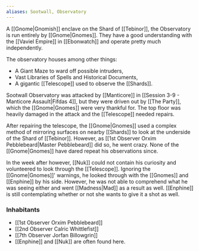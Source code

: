 ```yaml
---
aliases: Sootwall, Observatory
---
```

A [[Gnome|Gnomish]] enclave on the Shard of [[Tebinor]], the Observatory is run entirely by [[Gnome|Gnomes]]. They have a good understanding with the [[Vaviel Empire]] in [[Ebonwatch]] and operate pretty much independently.

The observatory houses among other things:
* A Giant Maze to ward off possible intruders,
* Vast Libraries of Spells and Historical Documents,
* A gigantic [[Telescope]] used to observe the [[Shards]].

Sootwall Observatory was attacked by [[Manticore]] in [[Session 3-9 - Manticore Assault|Fifdas 4]], but they were driven out by [[The Party]], which the [[Gnome|Gnomes]] were very thankful for. The top floor was heavily damaged in the attack and the [[Telescope]] needed repairs.

After repairing the telescope, the [[Gnome|Gnomes]] used a complex method of mirroring surfaces on nearby [[Shards]] to look at the underside of the Shard of [[Tebinor]]. However, as [[1st Observer Orxim Pebblebeard|Master Pebblebeard]] did so, he went crazy. None of the [[Gnome|Gnomes]] have dared repeat his observations since.

In the week after however, [[Nuk]] could not contain his curiosity and volunteered to look through the [[Telescope]]. Ignoring the [[Gnome|Gnomes]]' warnings, he looked through with the [[Gnomes]] and [[Enphine]] by his side. However, he was not able to comprehend what he was seeing either and went [[Madness|Mad]] as a result as well. [[Enphine]] is still contemplating whether or not she wants to give it a shot as well.

### Inhabitants
* [[1st Observer Orxim Pebblebeard]]
* [[2nd Observer Calric Whittlefist]]
* [[7th Observer Jorfan Billowgrin]]
* [[Enphine]] and [[Nuk]] are often found here.